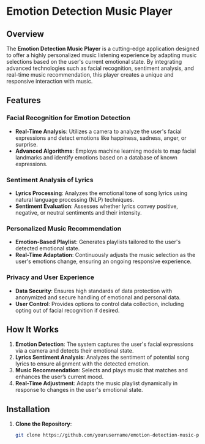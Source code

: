 # Emotion Detection Music Player

## Overview

The **Emotion Detection Music Player** is a cutting-edge application designed to offer a highly personalized music listening experience by adapting music selections based on the user's current emotional state. By integrating advanced technologies such as facial recognition, sentiment analysis, and real-time music recommendation, this player creates a unique and responsive interaction with music.

## Features

### Facial Recognition for Emotion Detection

- **Real-Time Analysis**: Utilizes a camera to analyze the user's facial expressions and detect emotions like happiness, sadness, anger, or surprise.
- **Advanced Algorithms**: Employs machine learning models to map facial landmarks and identify emotions based on a database of known expressions.

### Sentiment Analysis of Lyrics

- **Lyrics Processing**: Analyzes the emotional tone of song lyrics using natural language processing (NLP) techniques.
- **Sentiment Evaluation**: Assesses whether lyrics convey positive, negative, or neutral sentiments and their intensity.

### Personalized Music Recommendation

- **Emotion-Based Playlist**: Generates playlists tailored to the user's detected emotional state.
- **Real-Time Adaptation**: Continuously adjusts the music selection as the user's emotions change, ensuring an ongoing responsive experience.

### Privacy and User Experience

- **Data Security**: Ensures high standards of data protection with anonymized and secure handling of emotional and personal data.
- **User Control**: Provides options to control data collection, including opting out of facial recognition if desired.

## How It Works

1. **Emotion Detection**: The system captures the user's facial expressions via a camera and detects their emotional state.
2. **Lyrics Sentiment Analysis**: Analyzes the sentiment of potential song lyrics to ensure alignment with the detected emotion.
3. **Music Recommendation**: Selects and plays music that matches and enhances the user’s current mood.
4. **Real-Time Adjustment**: Adapts the music playlist dynamically in response to changes in the user's emotional state.

## Installation

1. **Clone the Repository**:
   ```bash
   git clone https://github.com/yourusername/emotion-detection-music-player.git
